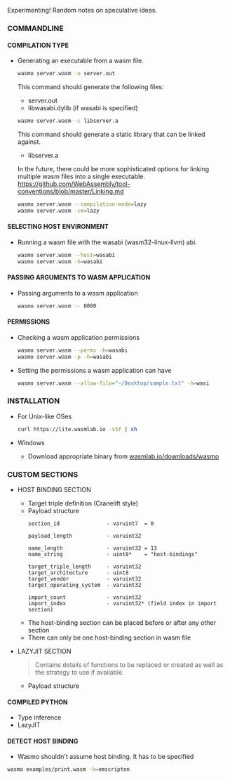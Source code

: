 Experimenting! Random notes on speculative ideas.

### COMMANDLINE

#### COMPILATION TYPE
- Generating an executable from a wasm file.

    ```bash
    wasmo server.wasm -o server.out
    ```

    This command should generate the following files:
    * server.out
    * libwasabi.dylib (if wasabi is specified)

    ```bash
    wasmo server.wasm -c libserver.a
    ```

    This command should generate a static library that can be linked against.
    * libserver.a

    In the future, there could be more sophisticated options for linking multiple wasm files into a single executable.
    https://github.com/WebAssembly/tool-conventions/blob/master/Linking.md

    ```bash
    wasmo server.wasm --compilation-mode=lazy
    wasmo server.wasm -cm=lazy
    ```

#### SELECTING HOST ENVIRONMENT
- Running a wasm file with the wasabi (wasm32-linux-llvm) abi.

    ```bash
    wasmo server.wasm --host=wasabi
    wasmo server.wasm -h=wasabi
    ```

#### PASSING ARGUMENTS TO WASM APPLICATION
- Passing arguments to a wasm application

    ```bash
    wasmo server.wasm -- 8080
    ```

#### PERMISSIONS
- Checking a wasm application permissions

    ```bash
    wasmo server.wasm --perms -h=wasabi
    wasmo server.wasm -p -h=wasabi
    ```

- Setting the permissions a wasm application can have

    ```bash
    wasmo server.wasm --allow-file="~/Desktop/sample.txt" -h=wasi
    ```

### INSTALLATION

- For Unix-like OSes

    ```bash
    curl https://lite.wasmlab.io -sSf | sh
    ```

- Windows
    - Download appropriate binary from [wasmlab.io/downloads/wasmo](https://www.wasmlab.io/downloads/wasmo)

### CUSTOM SECTIONS
- HOST BINDING SECTION
    - Target triple definition (Cranelift style)
    - Payload structure
        ```
        section_id               - varuint7  = 0

        payload_length           - varuint32

        name_length              - varuint32 = 13
        name_string              - uint8*    = "host-bindings"

        target_triple_length     - varuint32
        target_architecture      - uint8
        target_vendor            - varuint32
        target_operating_system  - varuint32

        import_count             - varuint32
        import_index             - varuint32* (field index in import section)
        ```
    - The host-binding section can be placed before or after any other section
    - There can only be one host-binding section in wasm file

- LAZYJIT SECTION
    > Contains details of functions to be replaced or created as well as the strategy to use if available.
    - Payload structure

#### COMPILED PYTHON

- Type inference
- LazyJIT


#### DETECT HOST BINDING

- Wasmo shouldn't assume host binding. It has to be specified

```sh
wasmo examples/print.wasm -h=emscripten
```
